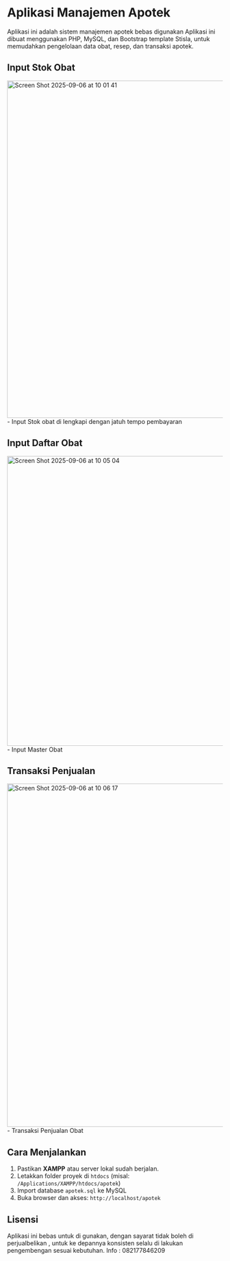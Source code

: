 # Aplikasi Manajemen Apotek

Aplikasi ini adalah sistem manajemen apotek bebas digunakan
Aplikasi ini dibuat menggunakan PHP, MySQL, dan Bootstrap template Stisla, untuk memudahkan pengelolaan data obat, resep, dan transaksi apotek.

## Input Stok Obat
<img width="1439" height="788" alt="Screen Shot 2025-09-06 at 10 01 41" src="https://github.com/user-attachments/assets/6c231fe9-98ff-4fa8-8735-cd15b932cd91" />
- Input Stok obat di lengkapi dengan jatuh tempo pembayaran

## Input Daftar Obat
<img width="1440" height="677" alt="Screen Shot 2025-09-06 at 10 05 04" src="https://github.com/user-attachments/assets/7479bf71-af9d-4506-aea8-240437766a49" />
- Input Master Obat
  
## Transaksi Penjualan
<img width="1440" height="802" alt="Screen Shot 2025-09-06 at 10 06 17" src="https://github.com/user-attachments/assets/e245a16a-5981-4bd9-8179-9b9906e93192" />
- Transaksi Penjualan Obat
  
## Cara Menjalankan
1. Pastikan **XAMPP** atau server lokal sudah berjalan.  
2. Letakkan folder proyek di `htdocs` (misal: `/Applications/XAMPP/htdocs/apotek`)  
3. Import database `apotek.sql` ke MySQL  
4. Buka browser dan akses: `http://localhost/apotek`  

## Lisensi
Aplikasi ini bebas untuk di gunakan, dengan sayarat tidak boleh di perjualbelikan , untuk ke depannya konsisten selalu di lakukan pengembengan sesuai kebutuhan.
Info : 082177846209
